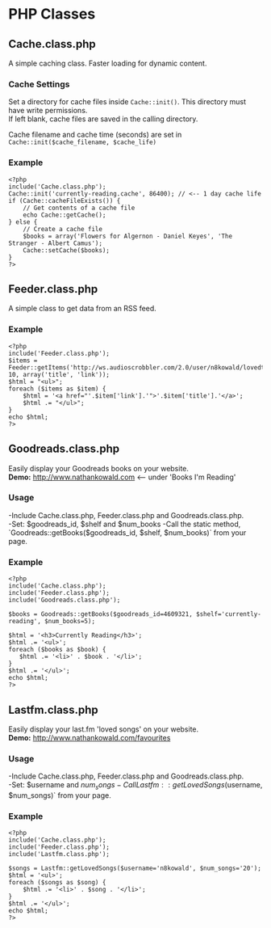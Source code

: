 PHP Classes
===========

## Cache.class.php
A simple caching class. Faster loading for dynamic content.  

### Cache Settings
Set a directory for cache files inside `Cache::init()`. This directory must have write permissions.   
If left blank, cache files are saved in the calling directory.   

Cache filename and cache time (seconds) are set in `Cache::init($cache_filename, $cache_life)`

### Example
    <?php
    include('Cache.class.php');
    Cache::init('currently-reading.cache', 86400); // <-- 1 day cache life
    if (Cache::cacheFileExists()) {
        // Get contents of a cache file
        echo Cache::getCache();
    } else {
        // Create a cache file
        $books = array('Flowers for Algernon - Daniel Keyes', 'The Stranger - Albert Camus');
        Cache::setCache($books);
    }
    ?>

## Feeder.class.php
A simple class to get data from an RSS feed.

### Example
    <?php
    include('Feeder.class.php');
    $items = Feeder::getItems('http://ws.audioscrobbler.com/2.0/user/n8kowald/lovedtracks.rss', 10, array('title', 'link'));
    $html = "<ul>";
    foreach ($items as $item) {
        $html = '<a href="'.$item['link'].'">'.$item['title'].'</a>';
        $html .= "</ul>";
    }
    echo $html;
    ?>

## Goodreads.class.php
Easily display your Goodreads books on your website.  
**Demo:** http://www.nathankowald.com <-- under 'Books I'm Reading'

### Usage
-Include Cache.class.php, Feeder.class.php and Goodreads.class.php.  
-Set: $goodreads_id, $shelf and $num_books  
-Call the static method, `Goodreads::getBooks($goodreads_id, $shelf, $num_books)` from your page. 

### Example
    <?php
    include('Cache.class.php');
    include('Feeder.class.php');
    include('Goodreads.class.php');
    
    $books = Goodreads::getBooks($goodreads_id=4609321, $shelf='currently-reading', $num_books=5);
    
    $html = '<h3>Currently Reading</h3>';
    $html .= '<ul>';
    foreach ($books as $book) {
       $html .= '<li>' . $book . '</li>';
    }
    $html .= '</ul>';
    echo $html;
    ?>

## Lastfm.class.php
Easily display your last.fm 'loved songs' on your website.  
**Demo:** http://www.nathankowald.com/favourites

### Usage
-Include Cache.class.php, Feeder.class.php and Goodreads.class.php.  
-Set: $username and $num_songs  
-Call Lastfm::getLovedSongs($username, $num_songs)` from your page. 

### Example
    <?php
    include('Cache.class.php');
    include('Feeder.class.php');
    include('Lastfm.class.php');
    
    $songs = Lastfm::getLovedSongs($username='n8kowald', $num_songs='20');
    $html = '<ul>';
    foreach ($songs as $song) {
        $html .= '<li>' . $song . '</li>';
    }
    $html .= '</ul>';
    echo $html;
    ?>



